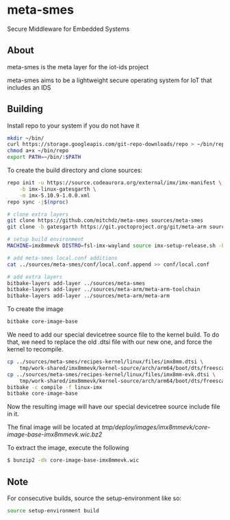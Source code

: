 # meta-smes

Secure Middleware for Embedded Systems

## About
meta-smes is the meta layer for the iot-ids project

meta-smes aims to be a lightweight secure operating system for IoT that
includes an IDS


## Building
Install repo to your system if you do not have it
```bash
mkdir ~/bin/
curl https://storage.googleapis.com/git-repo-downloads/repo > ~/bin/repo
chmod a+x ~/bin/repo
export PATH=~/bin/:$PATH
```

To create the build directory and clone sources:
```bash
repo init -u https://source.codeaurora.org/external/imx/imx-manifest \
    -b imx-linux-gatesgarth \
    -m imx-5.10.9-1.0.0.xml
repo sync -j$(nproc)

# clone extra layers
git clone https://github.com/mitchdz/meta-smes sources/meta-smes
git clone -b gatesgarth https://git.yoctoproject.org/git/meta-arm sources/meta-arm

# setup build environment
MACHINE=imx8mmevk DISTRO=fsl-imx-wayland source imx-setup-release.sh -b build

# add meta-smes local.conf additions
cat ../sources/meta-smes/conf/local.conf.append >> conf/local.conf

# add extra layers
bitbake-layers add-layer ../sources/meta-smes
bitbake-layers add-layer ../sources/meta-arm/meta-arm-toolchain
bitbake-layers add-layer ../sources/meta-arm/meta-arm
```

To create the image
```bash
bitbake core-image-base
```

We need to add our special devicetree source file to the kernel build.
To do that, we need to replace the old .dtsi file with our new one, and force
the kernel to recompile.
```bash
cp ../sources/meta-smes/recipes-kernel/linux/files/imx8mm.dtsi \
    tmp/work-shared/imx8mmevk/kernel-source/arch/arm64/boot/dts/freescale/
cp ../sources/meta-smes/recipes-kernel/linux/files/imx8mm-evk.dtsi \
    tmp/work-shared/imx8mmevk/kernel-source/arch/arm64/boot/dts/freescale/
bitbake -c compile -f linux-imx
bitbake core-image-base
```

Now the resulting image will have our special devicetree source include file in it.

The final image will be located at *tmp/deploy/images/imx8mmevk/core-image-base-imx8mmevk.wic.bz2*

To extract the image, execute the following
```bash
$ bunzip2 -dk core-image-base-imx8mmevk.wic
```

## Note
For consecutive builds, source the setup-environment like so:
```bash
source setup-environment build
```
